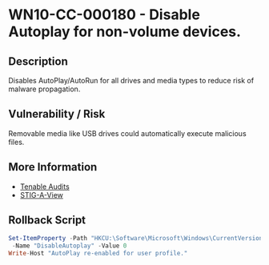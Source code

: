 # WN10-CC-000180 - Disable Autoplay for non-volume devices.

## Description
Disables AutoPlay/AutoRun for all drives and media types to reduce risk of malware propagation.

## Vulnerability / Risk
Removable media like USB drives could automatically execute malicious files.

## More Information
- [Tenable Audits](https://www.tenable.com/audits/items/DISA_STIG_Microsoft_Windows_10_v3r4.audit:e4f86d41189e960028d525bac547385b)
- [STIG-A-View](https://stigaview.com/products/win10/v3r1/WN10-CC-000180/)

## Rollback Script

```powershell
Set-ItemProperty -Path "HKCU:\Software\Microsoft\Windows\CurrentVersion\Explorer\AutoplayHandlers" `
 -Name "DisableAutoplay" -Value 0
Write-Host "AutoPlay re-enabled for user profile."

```
